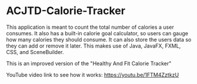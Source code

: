 # ACJTD-Calorie-Tracker
This application is meant to count the total number of calories a user consumes. It also has a built-in calorie goal calculator, so users can gauge how many calories they should consume. It can also store the users data so they can add or remove it later. This makes use of Java, JavaFX, FXML, CSS, and SceneBuilder.

This is an improved version of the "Healthy And Fit Calorie Tracker"

YouTube video link to see how it works: https://youtu.be/1FTM4ZztkzU
